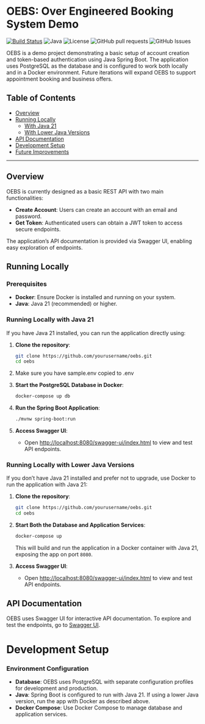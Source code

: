 
# OEBS: Over Engineered Booking System Demo

[![Build Status](https://github.com/niomwungeri-fabrice/oebs/actions/workflows/ci.yml/badge.svg)](https://github.com/niomwungeri-fabrice/oebs/actions/workflows/ci.yml)
![Java](https://img.shields.io/badge/java-21-blue)
![License](https://img.shields.io/github/license/niomwungeri-fabrice/oebs)
![GitHub pull requests](https://img.shields.io/github/issues-pr/niomwungeri-fabrice/oebs)
![GitHub Issues](https://img.shields.io/github/issues/niomwungeri-fabrice/oebs)

[//]: # (![GitHub release &#40;latest by date&#41;]&#40;https://img.shields.io/github/v/release/niomwungeri-fabrice/oebs&#41;)


OEBS is a demo project demonstrating a basic setup of account creation and token-based authentication using Java Spring Boot. The application uses PostgreSQL as the database and is configured to work both locally and in a Docker environment. Future iterations will expand OEBS to support appointment booking and business offers.

## Table of Contents
- [Overview](#overview)
- [Running Locally](#running-locally)
    - [With Java 21](#with-java-21)
    - [With Lower Java Versions](#with-lower-java-versions)
- [API Documentation](#api-documentation)
- [Development Setup](#development-setup)
- [Future Improvements](#future-improvements)

---

## Overview

OEBS is currently designed as a basic REST API with two main functionalities:
- **Create Account**: Users can create an account with an email and password.
- **Get Token**: Authenticated users can obtain a JWT token to access secure endpoints.

The application’s API documentation is provided via Swagger UI, enabling easy exploration of endpoints.

## Running Locally

### Prerequisites

- **Docker**: Ensure Docker is installed and running on your system.
- **Java**: Java 21 (recommended) or higher.

### Running Locally with Java 21

If you have Java 21 installed, you can run the application directly using:

1. **Clone the repository**:
    ```bash
    git clone https://github.com/yourusername/oebs.git
    cd oebs
    ```
2. Make sure you have sample.env copied to .env
3. **Start the PostgreSQL Database in Docker**:
    ```bash
    docker-compose up db
    ```
4. **Run the Spring Boot Application**:
    ```bash
    ./mvnw spring-boot:run
    ```

5. **Access Swagger UI**:
    - Open [http://localhost:8080/swagger-ui/index.html](http://localhost:8080/swagger-ui/index.html) to view and test API endpoints.

### Running Locally with Lower Java Versions

If you don’t have Java 21 installed and prefer not to upgrade, use Docker to run the application with Java 21:

1. **Clone the repository**:
    ```bash
    git clone https://github.com/yourusername/oebs.git
    cd oebs
    ```

2. **Start Both the Database and Application Services**:
    ```bash
    docker-compose up
    ```

   This will build and run the application in a Docker container with Java 21, exposing the app on port `8080`.

3. **Access Swagger UI**:
    - Open [http://localhost:8080/swagger-ui/index.html](http://localhost:8080/swagger-ui/index.html) to view and test API endpoints.

## API Documentation

OEBS uses Swagger UI for interactive API documentation. To explore and test the endpoints, go to [Swagger UI](http://localhost:8080/swagger-ui/index.html).

# Development Setup

### Environment Configuration

- **Database**: OEBS uses PostgreSQL with separate configuration profiles for development and production.
- **Java**: Spring Boot is configured to run with Java 21. If using a lower Java version, run the app with Docker as described above.
- **Docker Compose**: Use Docker Compose to manage database and application services.
